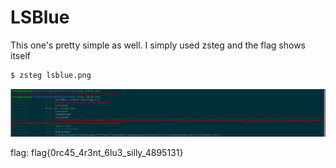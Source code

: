 # LSBlue
This one's pretty simple as well. I simply used zsteg and the flag shows itself
```bash
$ zsteg lsblue.png
```

![Alt text](screenshot.png?raw=true "lsblue")

flag: flag{0rc45_4r3nt_6lu3_silly_4895131}